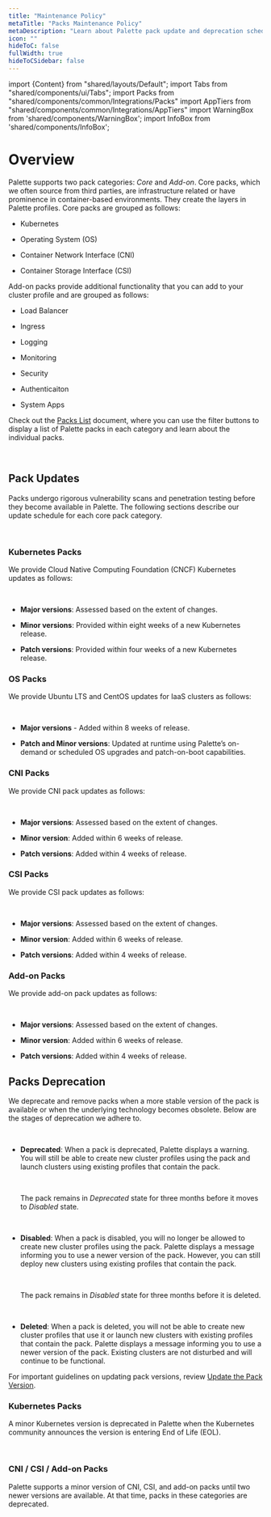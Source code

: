 ```yaml
---
title: "Maintenance Policy"
metaTitle: "Packs Maintenance Policy"
metaDescription: "Learn about Palette pack update and deprecation schedules."
icon: ""
hideToC: false
fullWidth: true
hideToCSidebar: false
---
```


import {Content} from "shared/layouts/Default";
import Tabs from "shared/components/ui/Tabs";
import Packs from "shared/components/common/Integrations/Packs"
import AppTiers from "shared/components/common/Integrations/AppTiers"
import WarningBox from 'shared/components/WarningBox';
import InfoBox from 'shared/components/InfoBox';



# Overview

Palette supports two pack categories: *Core* and *Add-on*. Core packs, which we often source from third parties, are infrastructure related or have prominence in container-based environments. They create the layers in Palette profiles. Core packs are grouped as follows:

- Kubernetes

- Operating System (OS)

- Container Network Interface (CNI)

- Container Storage Interface (CSI)


Add-on packs provide additional functionality that you can add to your cluster profile and are grouped as follows:

- Load Balancer

- Ingress

- Logging

- Monitoring

- Security

- Authenticaiton

- System Apps


Check out the [Packs List](/integrations) document, where you can use the filter buttons to display a list of Palette packs in each category and learn about the individual packs.

<br />

## Pack Updates

Packs undergo rigorous vulnerability scans and penetration testing before they become available in Palette. The following sections describe our update schedule for each core pack category. 

<br />

### Kubernetes Packs

We provide Cloud Native Computing Foundation (CNCF) Kubernetes updates as follows:

<br />

- **Major versions**: Assessed based on the extent of changes.


- **Minor versions**: Provided within eight weeks of a new Kubernetes release.


- **Patch versions**: Provided within four weeks of a new Kubernetes release.



### OS Packs

We provide Ubuntu LTS and CentOS updates for IaaS clusters as follows:

<br />

- **Major versions** - Added within 8 weeks of release.


- **Patch and Minor versions**:  Updated at runtime using Palette’s on-demand or scheduled OS upgrades and patch-on-boot capabilities.


### CNI Packs

We provide CNI pack updates as follows:

<br />

- **Major versions**: Assessed based on the extent of changes.


- **Minor version**: Added within 6 weeks of release.


- **Patch versions**: Added within 4 weeks of release.


### CSI Packs

We provide CSI pack updates as follows:

<br />

- **Major versions**: Assessed based on the extent of changes.


- **Minor version**: Added within 6 weeks of release.


- **Patch versions**: Added within 4 weeks of release.


### Add-on Packs

We provide add-on pack updates as follows:

<br />

- **Major versions**: Assessed based on the extent of changes.


- **Minor version**: Added within 6 weeks of release.


- **Patch versions**: Added within 4 weeks of release.


## Packs Deprecation


We deprecate and remove packs when a more stable version of the pack is available or when the underlying technology becomes obsolete.
Below are the stages of deprecation we adhere to.

<br />

- **Deprecated**: When a pack is deprecated, Palette displays a warning. You will still be able to create new cluster profiles using the pack and launch clusters using existing profiles that contain the pack.

    <br />

    The pack remains in *Deprecated* state for three months before it moves to *Disabled* state.

    <br />

- **Disabled**: When a pack is disabled, you will no longer be allowed to create new cluster profiles using the pack. Palette displays a message informing you to use a newer version of the pack. However, you can still deploy new clusters using existing profiles that contain the pack.

    <br />
    
    The pack remains in *Disabled* state for three months before it is deleted.

    <br />
    

- **Deleted**: When a pack is deleted, you will not be able to create new cluster profiles that use it or launch new clusters with existing profiles that contain the pack. Palette displays a message informing you to use a newer version of the pack. Existing clusters are not disturbed and will continue to be functional.

<InfoBox>

For important guidelines on updating pack versions, review [Update the Pack Version](/cluster-profiles/task-update-profile#updatethepackversion).

</InfoBox>

### Kubernetes Packs

A minor Kubernetes version is deprecated in Palette when the Kubernetes community announces the version is entering End of Life (EOL). 

<br />

### CNI / CSI / Add-on Packs

Palette supports a minor version of CNI, CSI, and add-on packs until two newer versions are available. At that time, packs in these categories are deprecated.


<br />

<br />

<br />

<br />

